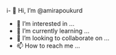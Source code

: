 i- 👋 Hi, I’m @amirapoukurd
- 👀 I’m interested in ...
- 🌱 I’m currently learning ...
- 💞️ I’m looking to collaborate on ...
- 📫 How to reach me ...

<!---
amirapoukurd/amirapoukurd is a ✨ special ✨ repository because its `README.md` (this file) appears on your GitHub profile.
You can click the Preview link to take a look at your changes.
--->
